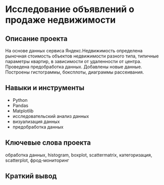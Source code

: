 # Исследование объявлений о продаже недвижимости
## Описание проекта
На основе данных сервиса Яндекс.Недвижимость определена рыночная стоимость
объектов недвижимости разного типа, типичные параметры квартир, в зависимости от
удаленности от центра. Проведена предобработка данных. Добавлены новые данные.
Построены гистограммы, боксплоты, диаграммы рассеивания.
## Навыки и инструменты
* Python
* Pandas
* Matplotlib
* исследовательский анализ данных
* визуализация данных
* предобработка данных
## Ключевые слова проекта
обработка данных, histogram, boxplot, scattermatrix,
категоризация, scatterplot,  фрод-мониторинг
## Краткий вывод
